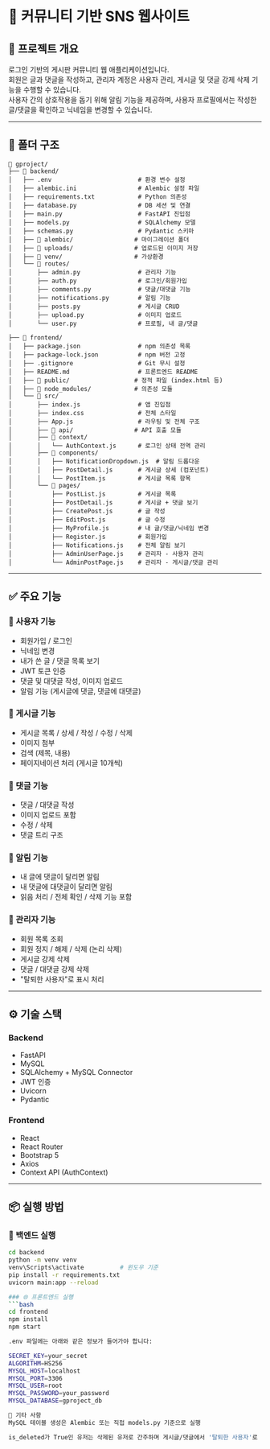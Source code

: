 # 📌 커뮤니티 기반 SNS 웹사이트

## 📖 프로젝트 개요

로그인 기반의 게시판 커뮤니티 웹 애플리케이션입니다.  
회원은 글과 댓글을 작성하고, 관리자 계정은 사용자 관리, 게시글 및 댓글 강제 삭제 기능을 수행할 수 있습니다.  
사용자 간의 상호작용을 돕기 위해 알림 기능을 제공하며, 사용자 프로필에서는 작성한 글/댓글을 확인하고 닉네임을 변경할 수 있습니다.

---


## 📁 폴더 구조

```
📁 gproject/
├── 📁 backend/
│   ├── .env                        # 환경 변수 설정
│   ├── alembic.ini                 # Alembic 설정 파일
│   ├── requirements.txt            # Python 의존성
│   ├── database.py                 # DB 세션 및 연결
│   ├── main.py                     # FastAPI 진입점
│   ├── models.py                   # SQLAlchemy 모델
│   ├── schemas.py                  # Pydantic 스키마
│   ├── 📁 alembic/                 # 마이그레이션 폴더
│   ├── 📁 uploads/                 # 업로드된 이미지 저장
│   ├── 📁 venv/                    # 가상환경
│   └── 📁 routes/
│       ├── admin.py                # 관리자 기능
│       ├── auth.py                 # 로그인/회원가입
│       ├── comments.py             # 댓글/대댓글 기능
│       ├── notifications.py        # 알림 기능
│       ├── posts.py                # 게시글 CRUD
│       ├── upload.py               # 이미지 업로드
│       └── user.py                 # 프로필, 내 글/댓글

├── 📁 frontend/
│   ├── package.json                # npm 의존성 목록
│   ├── package-lock.json           # npm 버전 고정
│   ├── .gitignore                  # Git 무시 설정
│   ├── README.md                   # 프론트엔드 README
│   ├── 📁 public/                  # 정적 파일 (index.html 등)
│   ├── 📁 node_modules/            # 의존성 모듈
│   └── 📁 src/
│       ├── index.js                # 앱 진입점
│       ├── index.css               # 전체 스타일
│       ├── App.js                  # 라우팅 및 전체 구조
│       ├── 📁 api/                 # API 호출 모듈
│       ├── 📁 context/
│       │   └── AuthContext.js      # 로그인 상태 전역 관리
│       ├── 📁 components/
│       │   ├── NotificationDropdown.js  # 알림 드롭다운
│       │   ├── PostDetail.js       # 게시글 상세 (컴포넌트)
│       │   └── PostItem.js         # 게시글 목록 항목
│       └── 📁 pages/
│           ├── PostList.js         # 게시글 목록
│           ├── PostDetail.js       # 게시글 + 댓글 보기
│           ├── CreatePost.js       # 글 작성
│           ├── EditPost.js         # 글 수정
│           ├── MyProfile.js        # 내 글/댓글/닉네임 변경
│           ├── Register.js         # 회원가입
│           ├── Notifications.js    # 전체 알림 보기
│           ├── AdminUserPage.js    # 관리자 - 사용자 관리
│           └── AdminPostPage.js    # 관리자 - 게시글/댓글 관리
```


---

## ✅ 주요 기능

### 👤 사용자 기능

- 회원가입 / 로그인
- 닉네임 변경
- 내가 쓴 글 / 댓글 목록 보기
- JWT 토큰 인증
- 댓글 및 대댓글 작성, 이미지 업로드
- 알림 기능 (게시글에 댓글, 댓글에 대댓글)

### 📝 게시글 기능

- 게시글 목록 / 상세 / 작성 / 수정 / 삭제
- 이미지 첨부
- 검색 (제목, 내용)
- 페이지네이션 처리 (게시글 10개씩)

### 💬 댓글 기능

- 댓글 / 대댓글 작성
- 이미지 업로드 포함
- 수정 / 삭제
- 댓글 트리 구조

### 📢 알림 기능

- 내 글에 댓글이 달리면 알림
- 내 댓글에 대댓글이 달리면 알림
- 읽음 처리 / 전체 확인 / 삭제 기능 포함

### 🔐 관리자 기능

- 회원 목록 조회
- 회원 정지 / 해제 / 삭제 (논리 삭제)
- 게시글 강제 삭제
- 댓글 / 대댓글 강제 삭제
- "탈퇴한 사용자"로 표시 처리

---

## ⚙️ 기술 스택

### Backend
- FastAPI
- MySQL
- SQLAlchemy + MySQL Connector
- JWT 인증
- Uvicorn
- Pydantic

### Frontend
- React
- React Router
- Bootstrap 5
- Axios
- Context API (AuthContext)

---

## 📦 실행 방법

### 🔧 백엔드 실행

```bash
cd backend
python -m venv venv
venv\Scripts\activate          # 윈도우 기준
pip install -r requirements.txt
uvicorn main:app --reload

### 🌐 프론트엔드 실행
```bash
cd frontend
npm install
npm start

.env 파일에는 아래와 같은 정보가 들어가야 합니다:

SECRET_KEY=your_secret
ALGORITHM=HS256
MYSQL_HOST=localhost
MYSQL_PORT=3306
MYSQL_USER=root
MYSQL_PASSWORD=your_password
MYSQL_DATABASE=gproject_db

📝 기타 사항
MySQL 테이블 생성은 Alembic 또는 직접 models.py 기준으로 실행

is_deleted가 True인 유저는 삭제된 유저로 간주하며 게시글/댓글에서 '탈퇴한 사용자'로 표시됨

